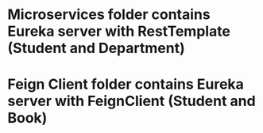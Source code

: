 # Microservices folder contains Eureka server with RestTemplate (Student and Department)



# Feign Client folder contains Eureka server with FeignClient (Student and Book)

